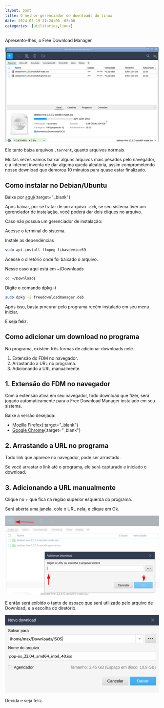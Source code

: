 ```yaml
---
layout: post
title: O melhor gerenciador de downloads do linux
date: 2024-05-19 21:24:00 -03:00
categories: [utilitarios,linux]
---
```


Apresento-lhes, o Free Download Manager

![FDM](/assets/screenshots/debian-downloads-fdm.png)

Ele tanto baixa arquivos `.torrent`, quanto arquivos normais

Muitas vezes vamos baixar alguns arquivos mais pesados pelo navegador, e a internet inventa de dar alguma queda aleatória, assim comprometendo nosso download que demorou 10 minutos para quase estar finalizado.

## Como instalar no Debian/Ubuntu

Baixe por [aqui](https://www.freedownloadmanager.org/pt/download-fdm-for-linux.html){:target="_blank"}

Após baixar, por se tratar de um arquivo `.deb`, se seu sistema tiver um gerenciador de instalação, você poderá dar dois cliques no arquivo.

Caso não possua um gerenciador de instalação:

Acesse o terminal do sistema.

Instale as dependências
```bash
sudo apt install ffmpeg libavdevice59
```

Acesse o diretório onde foi baixado o arquivo.

Nesse caso aqui está em ~/Downloads
```bash
cd ~/Downloads
```

Digite o comando dpkg -i
```bash
sudo dpkg -i freedownloadmanager.deb
```

Após isso, basta procurar pelo programa recém instalado em seu menu iniciar.

E seja feliz.

## Como adicionar um download no programa

No programa, existem três formas de adicionar downloads nele.

1. Extensão do FDM no navegador.
2. Arrastando a URL no programa.
3. Adicionando a URL manualmente.

## 1. Extensão do FDM no navegador

Com a extensão ativa em seu navegador, todo download que fizer, será jogado automaticamente para o Free Download Manager instalado em seu sistema.

Baixe a versão desejada:
- [Mozilla Firefox](https://addons.mozilla.org/en-US/firefox/addon/free-download-manager-addon/){:target="_blank"}
- [Google Chrome](https://chrome.google.com/webstore/detail/free-download-manager-chr/ahmpjcflkgiildlgicmcieglgoilbfdp/RK%3D2/RS%3DfQzscgKGm9aMezJJ7Gf2Fcc.JSo-){:target="_blank"}

## 2. Arrastando a URL no programa

Todo link que aparece no navegador, pode ser arrastado.

Se você arrastar o link até o programa, ele será capturado e iniciado o download.

## 3. Adicionando a URL manualmente

Clique no + que fica na região superior esquerda do programa.

Será aberta uma janela, cole o URL nela, e clique em Ok.

![Add URL FDM](/assets/screenshots/adicao-url-fdm.png)

E então será exibido o tanto de espaço que será utilizado pelo arquivo de Download, e a escolha do diretório.

![Add URL FDM](/assets/screenshots/baixando-via-url-fdm.png)

Decida e seja feliz.